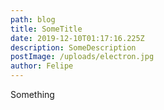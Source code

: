 ```yaml
---
path: blog
title: SomeTitle
date: 2019-12-10T01:17:16.225Z
description: SomeDescription
postImage: /uploads/electron.jpg
author: Felipe
---
```

Something
